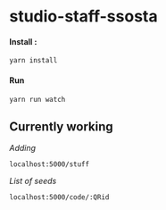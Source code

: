 # studio-staff-ssosta

#### Install :

`yarn install`

#### Run

`yarn run watch`

## Currently working

*Adding*

`localhost:5000/stuff`


*List of seeds*

`localhost:5000/code/:QRid`

